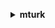 **<details ><summary style="color:none;">mturk</summary><blockquote>**

- **<details><summary style="color:none;"><b><u>accept-qualification-request</b></u></summary><blockquote>**

  * **<p style="color:none;">--qualification-request-id</p>**
  * **<p style="color:none;">--integer-value</p>**
  * **<p style="color:none;">--cli-input-json</p>**
  * **<p style="color:none;">--cli-input-yaml</p>**
  * **<p style="color:none;">--generate-cli-skeleton</p>**

  </br>

  <p style="color:red;">Description</p>

  </br>

  ## **Examples**

  ```bash

  ```
  ```json

  ```

  </br>

- **<details><summary style="color:none;"><b><u>approve-assignment</b></u></summary><blockquote>**

  * **<p style="color:none;">--assignment-id</p>**
  * **<p style="color:none;">--requester-feedback</p>**
  * **<p style="color:none;">--override-rejection</p>**
  * **<p style="color:none;">--no-override-rejection</p>**
  * **<p style="color:none;">--cli-input-json</p>**
  * **<p style="color:none;">--cli-input-yaml</p>**
  * **<p style="color:none;">--generate-cli-skeleton</p>**

  </br>

  <p style="color:red;">Description</p>

  </br>

  ## **Examples**

  ```bash

  ```
  ```json

  ```

  </br>

- **<details><summary style="color:none;"><b><u>associate-qualification-with-worker</b></u></summary><blockquote>**

  * **<p style="color:none;">--qualification-type-id</p>**
  * **<p style="color:none;">--worker-id</p>**
  * **<p style="color:none;">--integer-value</p>**
  * **<p style="color:none;">--send-notification</p>**
  * **<p style="color:none;">--no-send-notification</p>**
  * **<p style="color:none;">--cli-input-json</p>**
  * **<p style="color:none;">--cli-input-yaml</p>**
  * **<p style="color:none;">--generate-cli-skeleton</p>**

  </br>

  <p style="color:red;">Description</p>

  </br>

  ## **Examples**

  ```bash

  ```
  ```json

  ```

  </br>

- **<details><summary style="color:none;"><b><u>create-additional-assignments-for-hit</b></u></summary><blockquote>**

  * **<p style="color:none;">--hit-id</p>**
  * **<p style="color:none;">--number-of-additional-assignments</p>**
  * **<p style="color:none;">--unique-request-token</p>**
  * **<p style="color:none;">--cli-input-json</p>**
  * **<p style="color:none;">--cli-input-yaml</p>**
  * **<p style="color:none;">--generate-cli-skeleton</p>**

  </br>

  <p style="color:red;">Description</p>

  </br>

  ## **Examples**

  ```bash

  ```
  ```json

  ```

  </br>

- **<details><summary style="color:none;"><b><u>create-hit</b></u></summary><blockquote>**

  * **<p style="color:none;">--max-assignments</p>**
  * **<p style="color:none;">--auto-approval-delay-in-seconds</p>**
  * **<p style="color:none;">--lifetime-in-seconds</p>**
  * **<p style="color:none;">--assignment-duration-in-seconds</p>**
  * **<p style="color:none;">--reward</p>**
  * **<p style="color:none;">--title</p>**
  * **<p style="color:none;">--keywords</p>**
  * **<p style="color:none;">--description</p>**
  * **<p style="color:none;">--question</p>**
  * **<p style="color:none;">--requester-annotation</p>**
  * **<p style="color:none;">--qualification-requirements</p>**
  * **<p style="color:none;">--unique-request-token</p>**
  * **<p style="color:none;">--assignment-review-policy</p>**
  * **<p style="color:none;">--hit-review-policy</p>**
  * **<p style="color:none;">--hit-layout-id</p>**
  * **<p style="color:none;">--hit-layout-parameters</p>**
  * **<p style="color:none;">--cli-input-json</p>**
  * **<p style="color:none;">--cli-input-yaml</p>**
  * **<p style="color:none;">--generate-cli-skeleton</p>**

  </br>

  <p style="color:red;">Description</p>

  </br>

  ## **Examples**

  ```bash

  ```
  ```json

  ```

  </br>

- **<details><summary style="color:none;"><b><u>create-hit-type</b></u></summary><blockquote>**

  * **<p style="color:none;">--auto-approval-delay-in-seconds</p>**
  * **<p style="color:none;">--assignment-duration-in-seconds</p>**
  * **<p style="color:none;">--reward</p>**
  * **<p style="color:none;">--title</p>**
  * **<p style="color:none;">--keywords</p>**
  * **<p style="color:none;">--description</p>**
  * **<p style="color:none;">--qualification-requirements</p>**
  * **<p style="color:none;">--cli-input-json</p>**
  * **<p style="color:none;">--cli-input-yaml</p>**
  * **<p style="color:none;">--generate-cli-skeleton</p>**

  </br>

  <p style="color:red;">Description</p>

  </br>

  ## **Examples**

  ```bash

  ```
  ```json

  ```

  </br>

- **<details><summary style="color:none;"><b><u>create-hit-with-hit-type</b></u></summary><blockquote>**

  * **<p style="color:none;">--hit-type-id</p>**
  * **<p style="color:none;">--max-assignments</p>**
  * **<p style="color:none;">--lifetime-in-seconds</p>**
  * **<p style="color:none;">--question</p>**
  * **<p style="color:none;">--requester-annotation</p>**
  * **<p style="color:none;">--unique-request-token</p>**
  * **<p style="color:none;">--assignment-review-policy</p>**
  * **<p style="color:none;">--hit-review-policy</p>**
  * **<p style="color:none;">--hit-layout-id</p>**
  * **<p style="color:none;">--hit-layout-parameters</p>**
  * **<p style="color:none;">--cli-input-json</p>**
  * **<p style="color:none;">--cli-input-yaml</p>**
  * **<p style="color:none;">--generate-cli-skeleton</p>**

  </br>

  <p style="color:red;">Description</p>

  </br>

  ## **Examples**

  ```bash

  ```
  ```json

  ```

  </br>

- **<details><summary style="color:none;"><b><u>create-qualification-type</b></u></summary><blockquote>**

  * **<p style="color:none;">--name</p>**
  * **<p style="color:none;">--keywords</p>**
  * **<p style="color:none;">--description</p>**
  * **<p style="color:none;">--qualification-type-status</p>**
  * **<p style="color:none;">--retry-delay-in-seconds</p>**
  * **<p style="color:none;">--test</p>**
  * **<p style="color:none;">--answer-key</p>**
  * **<p style="color:none;">--test-duration-in-seconds</p>**
  * **<p style="color:none;">--auto-granted</p>**
  * **<p style="color:none;">--no-auto-granted</p>**
  * **<p style="color:none;">--auto-granted-value</p>**
  * **<p style="color:none;">--cli-input-json</p>**
  * **<p style="color:none;">--cli-input-yaml</p>**
  * **<p style="color:none;">--generate-cli-skeleton</p>**

  </br>

  <p style="color:red;">Description</p>

  </br>

  ## **Examples**

  ```bash

  ```
  ```json

  ```

  </br>

- **<details><summary style="color:none;"><b><u>create-worker-block</b></u></summary><blockquote>**

  * **<p style="color:none;">--worker-id</p>**
  * **<p style="color:none;">--reason</p>**
  * **<p style="color:none;">--cli-input-json</p>**
  * **<p style="color:none;">--cli-input-yaml</p>**
  * **<p style="color:none;">--generate-cli-skeleton</p>**

  </br>

  <p style="color:red;">Description</p>

  </br>

  ## **Examples**

  ```bash

  ```
  ```json

  ```

  </br>

- **<details><summary style="color:none;"><b><u>delete-hit</b></u></summary><blockquote>**

  * **<p style="color:none;">--hit-id</p>**
  * **<p style="color:none;">--cli-input-json</p>**
  * **<p style="color:none;">--cli-input-yaml</p>**
  * **<p style="color:none;">--generate-cli-skeleton</p>**

  </br>

  <p style="color:red;">Description</p>

  </br>

  ## **Examples**

  ```bash

  ```
  ```json

  ```

  </br>

- **<details><summary style="color:none;"><b><u>delete-qualification-type</b></u></summary><blockquote>**

  * **<p style="color:none;">--qualification-type-id</p>**
  * **<p style="color:none;">--cli-input-json</p>**
  * **<p style="color:none;">--cli-input-yaml</p>**
  * **<p style="color:none;">--generate-cli-skeleton</p>**

  </br>

  <p style="color:red;">Description</p>

  </br>

  ## **Examples**

  ```bash

  ```
  ```json

  ```

  </br>

- **<details><summary style="color:none;"><b><u>delete-worker-block</b></u></summary><blockquote>**

  * **<p style="color:none;">--worker-id</p>**
  * **<p style="color:none;">--reason</p>**
  * **<p style="color:none;">--cli-input-json</p>**
  * **<p style="color:none;">--cli-input-yaml</p>**
  * **<p style="color:none;">--generate-cli-skeleton</p>**

  </br>

  <p style="color:red;">Description</p>

  </br>

  ## **Examples**

  ```bash

  ```
  ```json

  ```

  </br>

- **<details><summary style="color:none;"><b><u>disassociate-qualification-from-worker</b></u></summary><blockquote>**

  * **<p style="color:none;">--worker-id</p>**
  * **<p style="color:none;">--qualification-type-id</p>**
  * **<p style="color:none;">--reason</p>**
  * **<p style="color:none;">--cli-input-json</p>**
  * **<p style="color:none;">--cli-input-yaml</p>**
  * **<p style="color:none;">--generate-cli-skeleton</p>**

  </br>

  <p style="color:red;">Description</p>

  </br>

  ## **Examples**

  ```bash

  ```
  ```json

  ```

  </br>

- **<details><summary style="color:none;"><b><u>get-account-balance</b></u></summary><blockquote>**

  * **<p style="color:none;">--cli-input-json</p>**
  * **<p style="color:none;">--cli-input-yaml</p>**
  * **<p style="color:none;">--generate-cli-skeleton</p>**

  </br>

  <p style="color:red;">Description</p>

  </br>

  ## **Examples**

  ```bash

  ```
  ```json

  ```

  </br>

- **<details><summary style="color:none;"><b><u>get-assignment</b></u></summary><blockquote>**

  * **<p style="color:none;">--assignment-id</p>**
  * **<p style="color:none;">--cli-input-json</p>**
  * **<p style="color:none;">--cli-input-yaml</p>**
  * **<p style="color:none;">--generate-cli-skeleton</p>**

  </br>

  <p style="color:red;">Description</p>

  </br>

  ## **Examples**

  ```bash

  ```
  ```json

  ```

  </br>

- **<details><summary style="color:none;"><b><u>get-file-upload-url</b></u></summary><blockquote>**

  * **<p style="color:none;">--assignment-id</p>**
  * **<p style="color:none;">--question-identifier</p>**
  * **<p style="color:none;">--cli-input-json</p>**
  * **<p style="color:none;">--cli-input-yaml</p>**
  * **<p style="color:none;">--generate-cli-skeleton</p>**

  </br>

  <p style="color:red;">Description</p>

  </br>

  ## **Examples**

  ```bash

  ```
  ```json

  ```

  </br>

- **<details><summary style="color:none;"><b><u>get-hit</b></u></summary><blockquote>**

  * **<p style="color:none;">--hit-id</p>**
  * **<p style="color:none;">--cli-input-json</p>**
  * **<p style="color:none;">--cli-input-yaml</p>**
  * **<p style="color:none;">--generate-cli-skeleton</p>**

  </br>

  <p style="color:red;">Description</p>

  </br>

  ## **Examples**

  ```bash

  ```
  ```json

  ```

  </br>

- **<details><summary style="color:none;"><b><u>get-qualification-score</b></u></summary><blockquote>**

  * **<p style="color:none;">--qualification-type-id</p>**
  * **<p style="color:none;">--worker-id</p>**
  * **<p style="color:none;">--cli-input-json</p>**
  * **<p style="color:none;">--cli-input-yaml</p>**
  * **<p style="color:none;">--generate-cli-skeleton</p>**

  </br>

  <p style="color:red;">Description</p>

  </br>

  ## **Examples**

  ```bash

  ```
  ```json

  ```

  </br>

- **<details><summary style="color:none;"><b><u>get-qualification-type</b></u></summary><blockquote>**

  * **<p style="color:none;">--qualification-type-id</p>**
  * **<p style="color:none;">--cli-input-json</p>**
  * **<p style="color:none;">--cli-input-yaml</p>**
  * **<p style="color:none;">--generate-cli-skeleton</p>**

  </br>

  <p style="color:red;">Description</p>

  </br>

  ## **Examples**

  ```bash

  ```
  ```json

  ```

  </br>

- **<details><summary style="color:none;"><b><u>help</b></u></summary><blockquote>**

  * **<p style="color:none;"></p>**

  </br>

  <p style="color:red;">Description</p>

  </br>

  ## **Examples**

  ```bash

  ```
  ```json

  ```

  </br>

- **<details><summary style="color:none;"><b><u>list-assignments-for-hit</b></u></summary><blockquote>**

  * **<p style="color:none;">--hit-id</p>**
  * **<p style="color:none;">--assignment-statuses</p>**
  * **<p style="color:none;">--cli-input-json</p>**
  * **<p style="color:none;">--cli-input-yaml</p>**
  * **<p style="color:none;">--starting-token</p>**
  * **<p style="color:none;">--page-size</p>**
  * **<p style="color:none;">--max-items</p>**
  * **<p style="color:none;">--generate-cli-skeleton</p>**

  </br>

  <p style="color:red;">Description</p>

  </br>

  ## **Examples**

  ```bash

  ```
  ```json

  ```

  </br>

- **<details><summary style="color:none;"><b><u>list-bonus-payments</b></u></summary><blockquote>**

  * **<p style="color:none;">--hit-id</p>**
  * **<p style="color:none;">--assignment-id</p>**
  * **<p style="color:none;">--cli-input-json</p>**
  * **<p style="color:none;">--cli-input-yaml</p>**
  * **<p style="color:none;">--starting-token</p>**
  * **<p style="color:none;">--page-size</p>**
  * **<p style="color:none;">--max-items</p>**
  * **<p style="color:none;">--generate-cli-skeleton</p>**

  </br>

  <p style="color:red;">Description</p>

  </br>

  ## **Examples**

  ```bash

  ```
  ```json

  ```

  </br>

- **<details><summary style="color:none;"><b><u>list-hits</b></u></summary><blockquote>**

  * **<p style="color:none;">--cli-input-json</p>**
  * **<p style="color:none;">--cli-input-yaml</p>**
  * **<p style="color:none;">--starting-token</p>**
  * **<p style="color:none;">--page-size</p>**
  * **<p style="color:none;">--max-items</p>**
  * **<p style="color:none;">--generate-cli-skeleton</p>**

  </br>

  <p style="color:red;">Description</p>

  </br>

  ## **Examples**

  ```bash

  ```
  ```json

  ```

  </br>

- **<details><summary style="color:none;"><b><u>list-hits-for-qualification-type</b></u></summary><blockquote>**

  * **<p style="color:none;">--qualification-type-id</p>**
  * **<p style="color:none;">--cli-input-json</p>**
  * **<p style="color:none;">--cli-input-yaml</p>**
  * **<p style="color:none;">--starting-token</p>**
  * **<p style="color:none;">--page-size</p>**
  * **<p style="color:none;">--max-items</p>**
  * **<p style="color:none;">--generate-cli-skeleton</p>**

  </br>

  <p style="color:red;">Description</p>

  </br>

  ## **Examples**

  ```bash

  ```
  ```json

  ```

  </br>

- **<details><summary style="color:none;"><b><u>list-qualification-requests</b></u></summary><blockquote>**

  * **<p style="color:none;">--qualification-type-id</p>**
  * **<p style="color:none;">--cli-input-json</p>**
  * **<p style="color:none;">--cli-input-yaml</p>**
  * **<p style="color:none;">--starting-token</p>**
  * **<p style="color:none;">--page-size</p>**
  * **<p style="color:none;">--max-items</p>**
  * **<p style="color:none;">--generate-cli-skeleton</p>**

  </br>

  <p style="color:red;">Description</p>

  </br>

  ## **Examples**

  ```bash

  ```
  ```json

  ```

  </br>

- **<details><summary style="color:none;"><b><u>list-qualification-types</b></u></summary><blockquote>**

  * **<p style="color:none;">--must-be-requestable</p>**
  * **<p style="color:none;">--no-must-be-requestable</p>**
  * **<p style="color:none;">--must-be-owned-by-caller</p>**
  * **<p style="color:none;">--no-must-be-owned-by-caller</p>**
  * **<p style="color:none;">--types-query</p>**
  * **<p style="color:none;">--cli-input-json</p>**
  * **<p style="color:none;">--cli-input-yaml</p>**
  * **<p style="color:none;">--starting-token</p>**
  * **<p style="color:none;">--page-size</p>**
  * **<p style="color:none;">--max-items</p>**
  * **<p style="color:none;">--generate-cli-skeleton</p>**

  </br>

  <p style="color:red;">Description</p>

  </br>

  ## **Examples**

  ```bash

  ```
  ```json

  ```

  </br>

- **<details><summary style="color:none;"><b><u>list-reviewable-hits</b></u></summary><blockquote>**

  * **<p style="color:none;">--hit-type-id</p>**
  * **<p style="color:none;">--status</p>**
  * **<p style="color:none;">--cli-input-json</p>**
  * **<p style="color:none;">--cli-input-yaml</p>**
  * **<p style="color:none;">--starting-token</p>**
  * **<p style="color:none;">--page-size</p>**
  * **<p style="color:none;">--max-items</p>**
  * **<p style="color:none;">--generate-cli-skeleton</p>**

  </br>

  <p style="color:red;">Description</p>

  </br>

  ## **Examples**

  ```bash

  ```
  ```json

  ```

  </br>

- **<details><summary style="color:none;"><b><u>list-review-policy-results-for-hit</b></u></summary><blockquote>**

  * **<p style="color:none;">--hit-id</p>**
  * **<p style="color:none;">--policy-levels</p>**
  * **<p style="color:none;">--retrieve-actions</p>**
  * **<p style="color:none;">--no-retrieve-actions</p>**
  * **<p style="color:none;">--retrieve-results</p>**
  * **<p style="color:none;">--no-retrieve-results</p>**
  * **<p style="color:none;">--next-token</p>**
  * **<p style="color:none;">--max-results</p>**
  * **<p style="color:none;">--cli-input-json</p>**
  * **<p style="color:none;">--cli-input-yaml</p>**
  * **<p style="color:none;">--generate-cli-skeleton</p>**

  </br>

  <p style="color:red;">Description</p>

  </br>

  ## **Examples**

  ```bash

  ```
  ```json

  ```

  </br>

- **<details><summary style="color:none;"><b><u>list-worker-blocks</b></u></summary><blockquote>**

  * **<p style="color:none;">--cli-input-json</p>**
  * **<p style="color:none;">--cli-input-yaml</p>**
  * **<p style="color:none;">--starting-token</p>**
  * **<p style="color:none;">--page-size</p>**
  * **<p style="color:none;">--max-items</p>**
  * **<p style="color:none;">--generate-cli-skeleton</p>**

  </br>

  <p style="color:red;">Description</p>

  </br>

  ## **Examples**

  ```bash

  ```
  ```json

  ```

  </br>

- **<details><summary style="color:none;"><b><u>list-workers-with-qualification-type</b></u></summary><blockquote>**

  * **<p style="color:none;">--qualification-type-id</p>**
  * **<p style="color:none;">--status</p>**
  * **<p style="color:none;">--cli-input-json</p>**
  * **<p style="color:none;">--cli-input-yaml</p>**
  * **<p style="color:none;">--starting-token</p>**
  * **<p style="color:none;">--page-size</p>**
  * **<p style="color:none;">--max-items</p>**
  * **<p style="color:none;">--generate-cli-skeleton</p>**

  </br>

  <p style="color:red;">Description</p>

  </br>

  ## **Examples**

  ```bash

  ```
  ```json

  ```

  </br>

- **<details><summary style="color:none;"><b><u>notify-workers</b></u></summary><blockquote>**

  * **<p style="color:none;">--subject</p>**
  * **<p style="color:none;">--message-text</p>**
  * **<p style="color:none;">--worker-ids</p>**
  * **<p style="color:none;">--cli-input-json</p>**
  * **<p style="color:none;">--cli-input-yaml</p>**
  * **<p style="color:none;">--generate-cli-skeleton</p>**

  </br>

  <p style="color:red;">Description</p>

  </br>

  ## **Examples**

  ```bash

  ```
  ```json

  ```

  </br>

- **<details><summary style="color:none;"><b><u>reject-assignment</b></u></summary><blockquote>**

  * **<p style="color:none;">--assignment-id</p>**
  * **<p style="color:none;">--requester-feedback</p>**
  * **<p style="color:none;">--cli-input-json</p>**
  * **<p style="color:none;">--cli-input-yaml</p>**
  * **<p style="color:none;">--generate-cli-skeleton</p>**

  </br>

  <p style="color:red;">Description</p>

  </br>

  ## **Examples**

  ```bash

  ```
  ```json

  ```

  </br>

- **<details><summary style="color:none;"><b><u>reject-qualification-request</b></u></summary><blockquote>**

  * **<p style="color:none;">--qualification-request-id</p>**
  * **<p style="color:none;">--reason</p>**
  * **<p style="color:none;">--cli-input-json</p>**
  * **<p style="color:none;">--cli-input-yaml</p>**
  * **<p style="color:none;">--generate-cli-skeleton</p>**

  </br>

  <p style="color:red;">Description</p>

  </br>

  ## **Examples**

  ```bash

  ```
  ```json

  ```

  </br>

- **<details><summary style="color:none;"><b><u>send-bonus</b></u></summary><blockquote>**

  * **<p style="color:none;">--worker-id</p>**
  * **<p style="color:none;">--bonus-amount</p>**
  * **<p style="color:none;">--assignment-id</p>**
  * **<p style="color:none;">--reason</p>**
  * **<p style="color:none;">--unique-request-token</p>**
  * **<p style="color:none;">--cli-input-json</p>**
  * **<p style="color:none;">--cli-input-yaml</p>**
  * **<p style="color:none;">--generate-cli-skeleton</p>**

  </br>

  <p style="color:red;">Description</p>

  </br>

  ## **Examples**

  ```bash

  ```
  ```json

  ```

  </br>

- **<details><summary style="color:none;"><b><u>send-test-event-notification</b></u></summary><blockquote>**

  * **<p style="color:none;">--notification</p>**
  * **<p style="color:none;">--test-event-type</p>**
  * **<p style="color:none;">--cli-input-json</p>**
  * **<p style="color:none;">--cli-input-yaml</p>**
  * **<p style="color:none;">--generate-cli-skeleton</p>**

  </br>

  <p style="color:red;">Description</p>

  </br>

  ## **Examples**

  ```bash

  ```
  ```json

  ```

  </br>

- **<details><summary style="color:none;"><b><u>update-expiration-for-hit</b></u></summary><blockquote>**

  * **<p style="color:none;">--hit-id</p>**
  * **<p style="color:none;">--expire-at</p>**
  * **<p style="color:none;">--cli-input-json</p>**
  * **<p style="color:none;">--cli-input-yaml</p>**
  * **<p style="color:none;">--generate-cli-skeleton</p>**

  </br>

  <p style="color:red;">Description</p>

  </br>

  ## **Examples**

  ```bash

  ```
  ```json

  ```

  </br>

- **<details><summary style="color:none;"><b><u>update-hit-review-status</b></u></summary><blockquote>**

  * **<p style="color:none;">--hit-id</p>**
  * **<p style="color:none;">--revert</p>**
  * **<p style="color:none;">--no-revert</p>**
  * **<p style="color:none;">--cli-input-json</p>**
  * **<p style="color:none;">--cli-input-yaml</p>**
  * **<p style="color:none;">--generate-cli-skeleton</p>**

  </br>

  <p style="color:red;">Description</p>

  </br>

  ## **Examples**

  ```bash

  ```
  ```json

  ```

  </br>

- **<details><summary style="color:none;"><b><u>update-hit-type-of-hit</b></u></summary><blockquote>**

  * **<p style="color:none;">--hit-id</p>**
  * **<p style="color:none;">--hit-type-id</p>**
  * **<p style="color:none;">--cli-input-json</p>**
  * **<p style="color:none;">--cli-input-yaml</p>**
  * **<p style="color:none;">--generate-cli-skeleton</p>**

  </br>

  <p style="color:red;">Description</p>

  </br>

  ## **Examples**

  ```bash

  ```
  ```json

  ```

  </br>

- **<details><summary style="color:none;"><b><u>update-notification-settings</b></u></summary><blockquote>**

  * **<p style="color:none;">--hit-type-id</p>**
  * **<p style="color:none;">--notification</p>**
  * **<p style="color:none;">--active</p>**
  * **<p style="color:none;">--no-active</p>**
  * **<p style="color:none;">--cli-input-json</p>**
  * **<p style="color:none;">--cli-input-yaml</p>**
  * **<p style="color:none;">--generate-cli-skeleton</p>**

  </br>

  <p style="color:red;">Description</p>

  </br>

  ## **Examples**

  ```bash

  ```
  ```json

  ```

  </br>

- **<details><summary style="color:none;"><b><u>update-qualification-type</b></u></summary><blockquote>**

  * **<p style="color:none;">--qualification-type-id</p>**
  * **<p style="color:none;">--description</p>**
  * **<p style="color:none;">--qualification-type-status</p>**
  * **<p style="color:none;">--test</p>**
  * **<p style="color:none;">--answer-key</p>**
  * **<p style="color:none;">--test-duration-in-seconds</p>**
  * **<p style="color:none;">--retry-delay-in-seconds</p>**
  * **<p style="color:none;">--auto-granted</p>**
  * **<p style="color:none;">--no-auto-granted</p>**
  * **<p style="color:none;">--auto-granted-value</p>**
  * **<p style="color:none;">--cli-input-json</p>**
  * **<p style="color:none;">--cli-input-yaml</p>**
  * **<p style="color:none;">--generate-cli-skeleton</p>**

  </br>

  <p style="color:red;">Description</p>

  </br>

  ## **Examples**

  ```bash

  ```
  ```json

  ```

  </br>

</blockquote></details>
</blockquote></details>
</blockquote></details>
</blockquote></details>
</blockquote></details>
</blockquote></details>
</blockquote></details>
</blockquote></details>
</blockquote></details>
</blockquote></details>
</blockquote></details>
</blockquote></details>
</blockquote></details>
</blockquote></details>
</blockquote></details>
</blockquote></details>
</blockquote></details>
</blockquote></details>
</blockquote></details>
</blockquote></details>
</blockquote></details>
</blockquote></details>
</blockquote></details>
</blockquote></details>
</blockquote></details>
</blockquote></details>
</blockquote></details>
</blockquote></details>
</blockquote></details>
</blockquote></details>
</blockquote></details>
</blockquote></details>
</blockquote></details>
</blockquote></details>
</blockquote></details>
</blockquote></details>
</blockquote></details>
</blockquote></details>
</blockquote></details>
</blockquote></details>
</blockquote></details>
